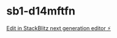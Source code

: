 # sb1-d14mftfn

[Edit in StackBlitz next generation editor ⚡️](https://stackblitz.com/~/github.com/MinLand/sb1-d14mftfn)